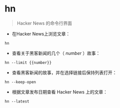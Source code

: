 # hn

> Hacker News 的命令行界面

- 在Hacker News上浏览文章：

`hn`

- 查看关于黑客新闻的几个（ _number_ ）故事：

`hn --limit {{number}}`

- 查看黑客新闻的故事，并在选择链接后保持列表打开：

`hn --keep-open`

- 根据文章发布日期查看 Hacker News 上的文章：

`hn --latest`

[#]: contributors: ([潘潘]，[6 °分离]，[jim.大团结])